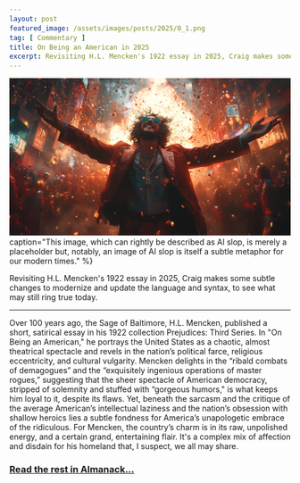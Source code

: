 ```yaml
---
layout: post
featured_image: /assets/images/posts/2025/0_1.png
tag: [ Commentary ]
title: On Being an American in 2025
excerpt: Revisiting H.L. Mencken's 1922 essay in 2025, Craig makes some subtle changes to modernize and update the language and syntax, to see what may still ring true today.
---
```


![0-1](/assets/images/posts/2025/0_1.png)
caption="This image, which can rightly be described as AI slop, is merely a placeholder but, notably, an image of AI slop is itself a subtle metaphor for our modern times." %}

Revisiting H.L. Mencken's 1922 essay in 2025, Craig makes some subtle changes to modernize and update the language and syntax, to see what may still ring true today.

---

<p>Over 100 years ago, the Sage of Baltimore, H.L. Mencken, published a short, satirical essay in his 1922 collection Prejudices: Third Series. In "On Being an American," he portrays the United States as a chaotic, almost theatrical spectacle and revels in the nation’s political farce, religious eccentricity, and cultural vulgarity. Mencken delights in the “ribald combats of demagogues” and the “exquisitely ingenious operations of master rogues,” suggesting that the sheer spectacle of American democracy, stripped of solemnity and stuffed with “gorgeous humors," is what keeps him loyal to it, despite its flaws. Yet, beneath the sarcasm and the critique of the average American’s intellectual laziness and the nation’s obsession with shallow heroics lies a subtle fondness for America’s unapologetic embrace of the ridiculous. For Mencken, the country’s charm is in its raw, unpolished energy, and a certain grand, entertaining flair. It's a complex mix of affection and disdain for his homeland that, I suspect, we all may share.</p>

<h3><a href="https://www.almanack.blog/on-being-an-american-in-2025/">Read the rest in Almanack...</a></h3>

<br/>
